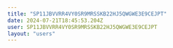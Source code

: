 ```yaml
---
title: "SP11JBVVRR4VY0SR9MRSSKB22HJ5QWGWE3E9CEJPT"
date: 2024-07-21T18:45:53.204Z
user: SP11JBVVRR4VY0SR9MRSSKB22HJ5QWGWE3E9CEJPT
layout: "users"
---
```

    